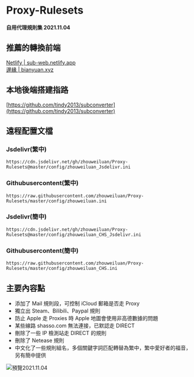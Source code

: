 # Proxy-Rulesets
**自用代理規則集 2021.11.04**  



## 推薦的轉換前端
[Netlify | sub-web.netlify.app](https://sub-web.netlify.app)     
[邊緣 | bianyuan.xyz](https://bianyuan.xyz)



## 本地後端搭建指路
[https://github.com/tindy2013/subconverter](https://github.com/tindy2013/subconverter)



## 遠程配置文檔
### Jsdelivr(繁中)
```
https://cdn.jsdelivr.net/gh/zhouweiluan/Proxy-Rulesets@master/config/zhouweiluan_Jsdelivr.ini
```
### Githubusercontent(繁中)
```
https://raw.githubusercontent.com/zhouweiluan/Proxy-Rulesets/master/config/zhouweiluan.ini
```
### Jsdelivr(簡中)
```
https://cdn.jsdelivr.net/gh/zhouweiluan/Proxy-Rulesets@master/config/zhouweiluan_CHS_Jsdelivr.ini
```
### Githubusercontent(簡中)
```
https://raw.githubusercontent.com/zhouweiluan/Proxy-Rulesets/master/config/zhouweiluan_CHS.ini
```


## 主要內容點
 - 添加了 Mail 規則段，可控制 iCloud 郵箱是否走 Proxy 
 - 獨立出 Steam、Bilibili、Paypal 規則  
 - 防止 Apple 走 Proxies 時 Apple 地圖會使用非高德數據的問題  
 - 某些線路 shasso.com 無法連接，已默認走 DIRECT  
 - 刪除了一些 IP 檢測站走 DIRECT 的規則  
 - 刪除了 Netease 規則  
 - 中文化了一些規則組名，多個關鍵字詞匹配轉替為繁中，繁中愛好者的福音，另有簡中提供

![預覽2021.11.04](https://raw.githubusercontent.com/zhouweiluan/Proxy-Rulesets/master/Image/預覽2021.11.04.png)
